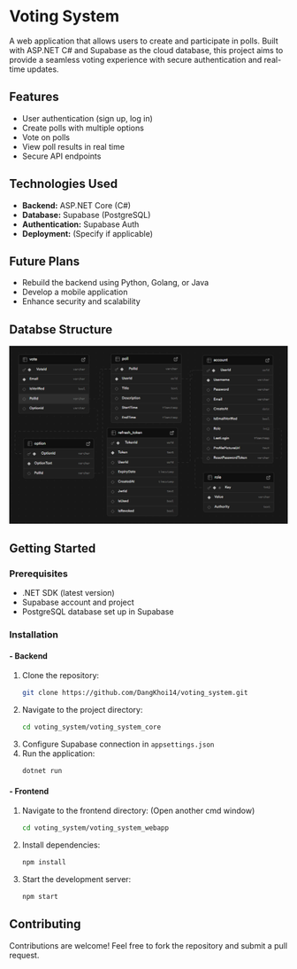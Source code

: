 # Voting System

A web application that allows users to create and participate in polls. Built with ASP.NET C# and Supabase as the cloud database, this project aims to provide a seamless voting experience with secure authentication and real-time updates.

## Features
- User authentication (sign up, log in)
- Create polls with multiple options
- Vote on polls
- View poll results in real time
- Secure API endpoints

## Technologies Used
- **Backend:** ASP.NET Core (C#)
- **Database:** Supabase (PostgreSQL)
- **Authentication:** Supabase Auth
- **Deployment:** (Specify if applicable)

## Future Plans
- Rebuild the backend using Python, Golang, or Java
- Develop a mobile application
- Enhance security and scalability

## Databse Structure
![Database Structure](docs/Database_Structure.png)

## Getting Started
### Prerequisites
- .NET SDK (latest version)
- Supabase account and project
- PostgreSQL database set up in Supabase

### Installation
#### - Backend
1. Clone the repository:
   ```sh
   git clone https://github.com/DangKhoi14/voting_system.git
   ```
2. Navigate to the project directory:
   ```sh
   cd voting_system/voting_system_core
   ```
3. Configure Supabase connection in `appsettings.json`
4. Run the application:
   ```sh
   dotnet run
   ```
#### - Frontend
1. Navigate to the frontend directory:
   (Open another cmd window)
   ```sh
   cd voting_system/voting_system_webapp
   ```
3. Install dependencies:
   ```sh
   npm install
   ```
4. Start the development server:
   ```sh
   npm start
   ```
   
## Contributing
Contributions are welcome! Feel free to fork the repository and submit a pull request.

